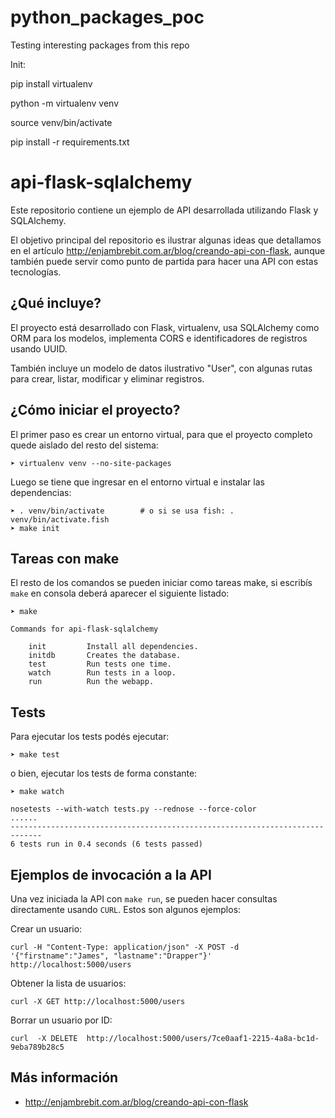 # python_packages_poc
Testing interesting packages from this repo

Init:

pip install virtualenv

python -m virtualenv venv

source venv/bin/activate

pip install -r requirements.txt

# api-flask-sqlalchemy

Este repositorio contiene un ejemplo de API desarrollada utilizando
Flask y SQLAlchemy.

El objetivo principal del repositorio es ilustrar algunas ideas que detallamos
en el artículo http://enjambrebit.com.ar/blog/creando-api-con-flask, aunque
también puede servir como punto de partida para hacer una API con estas
tecnologías.

## ¿Qué incluye?

El proyecto está desarrollado con Flask, virtualenv, usa SQLAlchemy como ORM
para los modelos, implementa CORS e identificadores de registros usando UUID.

También incluye un modelo de datos ilustrativo "User", con algunas rutas
para crear, listar, modificar y eliminar registros.


## ¿Cómo iniciar el proyecto?

El primer paso es crear un entorno virtual, para que el proyecto completo
quede aislado del resto del sistema:


    ➤ virtualenv venv --no-site-packages


Luego se tiene que ingresar en el entorno virtual e instalar las dependencias:


    ➤ . venv/bin/activate        # o si se usa fish: . venv/bin/activate.fish
    ➤ make init


## Tareas con make

El resto de los comandos se pueden iniciar como tareas make, si escribís
``make`` en consola deberá aparecer el siguiente listado:

    ➤ make

    Commands for api-flask-sqlalchemy

        init         Install all dependencies.
        initdb       Creates the database.
        test         Run tests one time.
        watch        Run tests in a loop.
        run          Run the webapp.


## Tests

Para ejecutar los tests podés ejecutar:

    ➤ make test

o bien, ejecutar los tests de forma constante:


    ➤ make watch

    nosetests --with-watch tests.py --rednose --force-color
    ......
    -----------------------------------------------------------------------------
    6 tests run in 0.4 seconds (6 tests passed)



## Ejemplos de invocación a la API

Una vez iniciada la API con ``make run``, se pueden hacer consultas directamente
usando ``CURL``. Estos son algunos ejemplos:

Crear un usuario:

    curl -H "Content-Type: application/json" -X POST -d '{"firstname":"James", "lastname":"Drapper"}' http://localhost:5000/users

Obtener la lista de usuarios:

    curl -X GET http://localhost:5000/users

Borrar un usuario por ID:

    curl  -X DELETE  http://localhost:5000/users/7ce0aaf1-2215-4a8a-bc1d-9eba789b28c5


## Más información

- http://enjambrebit.com.ar/blog/creando-api-con-flask
